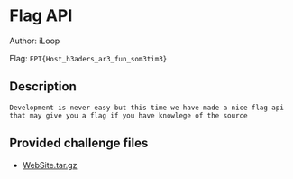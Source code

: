 # Flag API
Author: iLoop

Flag: `EPT{Host_h3aders_ar3_fun_som3tim3}`
## Description
```
Development is never easy but this time we have made a nice flag api that may give you a flag if you have knowlege of the source
```

## Provided challenge files
* [WebSite.tar.gz](WebSite.tar.gz)
